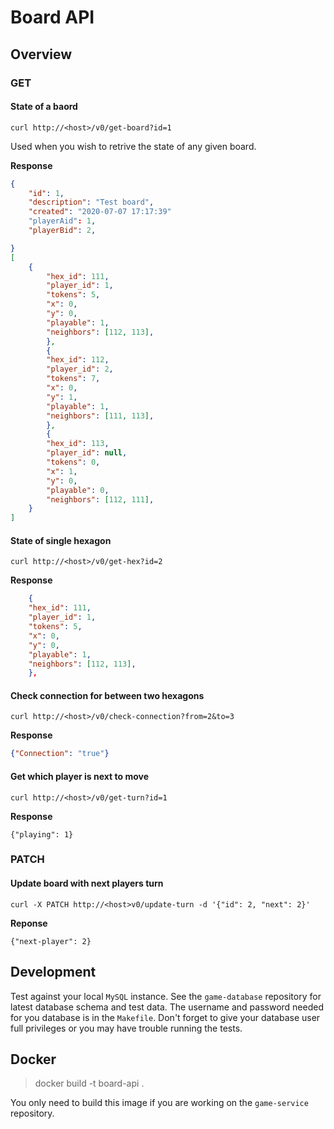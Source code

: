 # Board API

## Overview

### GET

#### State of a baord

`curl http://<host>/v0/get-board?id=1`

Used when you wish to retrive the state of any given board.

**Response**

``` json
{
    "id": 1,
    "description": "Test board",
    "created": "2020-07-07 17:17:39"
    "playerAid": 1,
    "playerBid": 2,

}
[
    {
        "hex_id": 111,
        "player_id": 1,
        "tokens": 5,
        "x": 0, 
        "y": 0,
        "playable": 1,
        "neighbors": [112, 113],
        },
        {
        "hex_id": 112,
        "player_id": 2,
        "tokens": 7,
        "x": 0,
        "y": 1,
        "playable": 1,
        "neighbors": [111, 113],
        },
        {
        "hex_id": 113,
        "player_id": null,
        "tokens": 0,
        "x": 1,
        "y": 0,
        "playable": 0,
        "neighbors": [112, 111],
    }
]
```

#### State of single hexagon

`curl http://<host>/v0/get-hex?id=2`

**Response**

```json
    {
    "hex_id": 111,
    "player_id": 1,
    "tokens": 5,
    "x": 0,
    "y": 0,
    "playable": 1,
    "neighbors": [112, 113],
    },
```


#### Check connection for between two hexagons

`curl http://<host>/v0/check-connection?from=2&to=3`

**Response**

```json
{"Connection": "true"}
```

#### Get which player is next to move

`curl http://<host>/v0/get-turn?id=1`

**Response**

`{"playing": 1}`

### PATCH

#### Update board with next players turn

`curl -X PATCH http://<host>v0/update-turn -d '{"id": 2, "next": 2}'`

**Reponse**

`{"next-player": 2}`

## Development

Test against your local `MySQL` instance. See the `game-database` repository
for latest database schema and test data. The username and password needed for
you database is in the `Makefile`. Don't forget to give your database user full
privileges or you may have trouble running the tests.

## Docker

> docker build -t board-api .

You only need to build this image if you are working on the `game-service`
repository.
